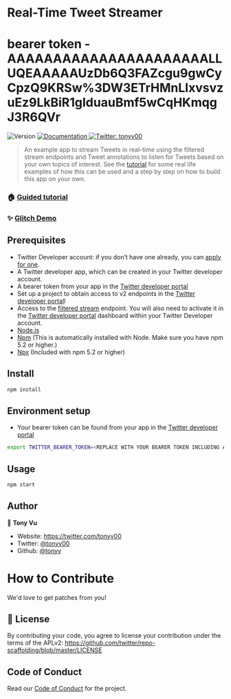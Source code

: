 # Real-Time Tweet Streamer
# bearer token - AAAAAAAAAAAAAAAAAAAAAALLUQEAAAAAUzDb6Q3FAZcgu9gwCyCpzQ9KRSw%3DW3ETrHMnLIxvsvzuEz9LkBiR1gIduauBmf5wCqHKmqgJ3R6QVr

<p>
  <img alt="Version" src="https://img.shields.io/badge/version-1.0.0-blue.svg?cacheSeconds=2592000" />
  <a href="https://github.com/twitterdev/remote-dev-jobs-streamer" target="_blank">
    <img alt="Documentation" src="https://img.shields.io/badge/documentation-yes-brightgreen.svg" />
  </a>
  <a href="https://twitter.com/tonyv00" target="_blank">
    <img alt="Twitter: tonyv00" src="https://img.shields.io/twitter/follow/tonyv00.svg?style=social" />
  </a>
</p>

> An example app to stream Tweets in real-time using the filtered stream endpoints and Tweet annotations to listen for Tweets based on your own topics of interest. See the [tutorial](https://developer.twitter.com/en/docs/tutorials/building-an-app-to-stream-tweets) for some real life examples of how this can be used and a step by step on how to build this app on your own.

### 🏠 [Guided tutorial](https://developer.twitter.com/en/docs/tutorials/building-an-app-to-stream-tweets)

### ✨ [Glitch Demo](https://glitch.com/~twitter-real-time-tweet-streamer)

## Prerequisites

- Twitter Developer account: if you don’t have one already, you can [apply for one](https://developer.twitter.com/en/apply-for-access.html).
- A Twitter developer app, which can be created in your Twitter developer account.
- A bearer token from your app in the [Twitter developer portal](https://developer.twitter.com/en/docs/developer-portal/overview)
- Set up a project to obtain access to v2 endpoints in the [Twitter developer portal](https://developer.twitter.com/en/docs/developer-portal/overview)l
- Access to the [filtered stream](http://developer.twitter.com/en/docs/twitter-api/tweets/filter-stream) endpoint. You will also need to activate it in the [Twitter developer portal](https://developer.twitter.com/en/docs/developer-portal/overview) dashboard within your Twitter Developer account.
- [Node.js](https://nodejs.org/)
- [Npm](https://docs.npmjs.com/about-npm) (This is automatically installed with Node. Make sure you have npm 5.2 or higher.)
- [Npx](https://www.npmjs.com/package/npx) (Included with npm 5.2 or higher)

## Install

```sh
npm install
```

## Environment setup

- Your bearer token can be found from your app in the [Twitter developer portal](https://developer.twitter.com/en/docs/developer-portal/overview)

```sh
export TWITTER_BEARER_TOKEN=<REPLACE WITH YOUR BEARER TOKEN INCLUDING ANGLE BRACKETS>
```

## Usage

```sh
npm start
```

## Author

👤 **Tony Vu**

- Website: https://twitter.com/tonyv00
- Twitter: [@tonyv00](https://twitter.com/tonyv00)
- Github: [@tonyv](https://github.com/tonyv)

# How to Contribute

We'd love to get patches from you!

## 📝 License

By contributing your code, you agree to license your contribution under the
terms of the APLv2: https://github.com/twitter/repo-scaffolding/blob/master/LICENSE

## Code of Conduct

Read our [Code of Conduct](CODE_OF_CONDUCT.md) for the project.

